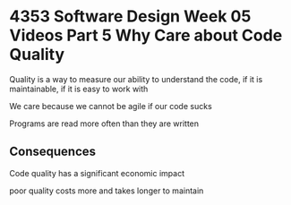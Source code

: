 # 4353 Software Design Week 05 Videos Part 5 Why Care about Code Quality

Quality is a way to measure our ability to understand the code, if it is maintainable, if it is easy to work with

We care because we cannot be agile if our code sucks

Programs are read more often than they are written

## Consequences

Code quality has a significant economic impact

poor quality costs more and takes longer to maintain

